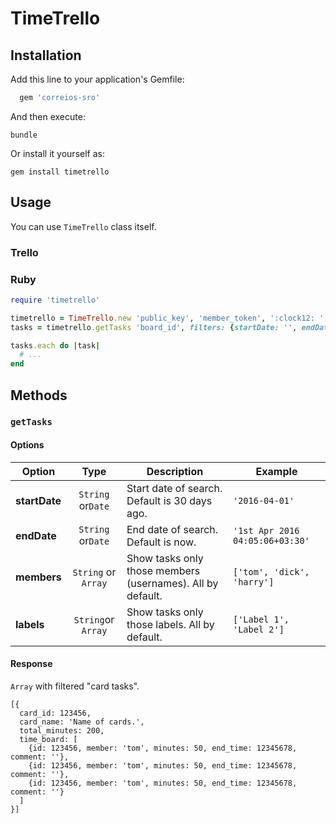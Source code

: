 # TimeTrello

## Installation
Add this line to your application's Gemfile:

```ruby
  gem 'correios-sro'
```

And then execute:

```console
bundle
```

Or install it yourself as:

```console
gem install timetrello
```


## Usage

You can use `TimeTrello` class itself.

### Trello



### Ruby

```ruby
require 'timetrello'

timetrello = TimeTrello.new 'public_key', 'member_token', ':clock12: '
tasks = timetrello.getTasks 'board_id', filters: {startDate: '', endDate: ''}

tasks.each do |task|
  # ...
end
```

## Methods

### `getTasks`

#### Options

| Option | Type | Description | Example |
|---|:---:|---|---|
| **startDate** | `String` or`Date` | Start date of search. Default is 30 days ago. | `'2016-04-01'` |
| **endDate** | `String` or`Date` | End date of search. Default is now. | `'1st Apr 2016 04:05:06+03:30'` |
| **members** | `String`  or `Array` | Show tasks only those members (usernames). All by default. | `['tom', 'dick', 'harry']` |
| **labels** | `String`or `Array` | Show tasks only those labels. All by default. | `['Label 1', 'Label 2']` |

#### Response

`Array` with filtered "card tasks".

```
[{
  card_id: 123456,
  card_name: 'Name of cards.',
  total_minutes: 200,
  time_board: [
    {id: 123456, member: 'tom', minutes: 50, end_time: 12345678, comment: ''},
    {id: 123456, member: 'tom', minutes: 50, end_time: 12345678, comment: ''},
    {id: 123456, member: 'tom', minutes: 50, end_time: 12345678, comment: ''}
  ]
}]
```
